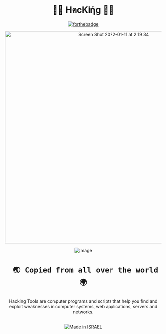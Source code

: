 <h1 align="center"> 👨‍💻 HคcKᎥήg 👨‍💻 </h1>


<div align="center">

[![forthebadge](https://forthebadge.com/images/badges/built-with-love.svg)](https://forthebadge.com)

<img width="684" alt="Screen Shot 2022-01-11 at 2 19 34" src="https://user-images.githubusercontent.com/51442719/148859697-3bbd7e3c-945b-469d-a4c8-5146a64ac3ef.png">

![image](https://user-images.githubusercontent.com/51442719/148859827-299165c3-42cd-45ce-a03f-23e0183b5011.png)

<h1 align="center">

` 🌏 Copied from all over the world 🌍`

</h1>

<div align="center">


Hacking Tools are computer programs and scripts that help you find and exploit weaknesses in computer systems, web applications, servers and networks.

</div>


<a href="https://www.fxp.co.il/showthread.php?t=21158005"><br><img title="Made in ISRAEL" src="https://img.shields.io/badge/MADE%20IN-ISRAEL-blue?style=for-the-badge">   
